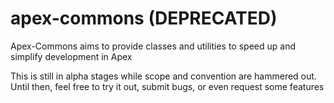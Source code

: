 # apex-commons (DEPRECATED)
Apex-Commons aims to provide classes and utilities to speed up and simplify development in Apex

This is still in alpha stages while scope and convention are hammered out. Until then, feel free to try it out, submit bugs, or even request some features
